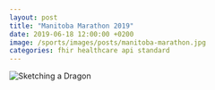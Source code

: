 ```yaml
---
layout: post
title: "Manitoba Marathon 2019"
date: 2019-06-18 12:00:00 +0200
image: /sports/images/posts/manitoba-marathon.jpg
categories: fhir healthcare api standard
---
```


![Sketching a Dragon](/sports/images/posts/manitoba-marathon.jpg)